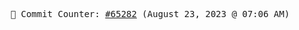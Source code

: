 <p align="center">
    <samp>
        📮 Commit Counter: <a href="https://github.com/Javascript-void0/Javascript-void0/commits/main">#65282</a> (August 23, 2023 @ 07:06 AM)
    </samp>
</p>